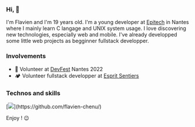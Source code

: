 ### Hi, 🫡

I'm Flavien and I'm 19 years old.
I'm a young developer at [Epitech](https://www.epitech.eu/fr/formations/epitech-en-5-ans/) in Nantes where I mainly learn C langage and UNIX system usage. I love discovering new technologies, especially web and mobile. I've already developped some little web projects as begginner fullstack developper.

### Involvements
* 🌱 Volunteer at [DevFest](https://devfest.gdgnantes.com/) Nantes 2022
* 🏕️ Volunteer fullstack developper at [Esprit Sentiers](https://www.esprit-sentiers.fr/)

### Technos and skills
[![](https://skills.thijs.gg/icons?i=c,react,nextjs,redux,js,html,css,python,php,mysql")](https://github.com/flavien-chenu/)  

Enjoy ! 😉 
